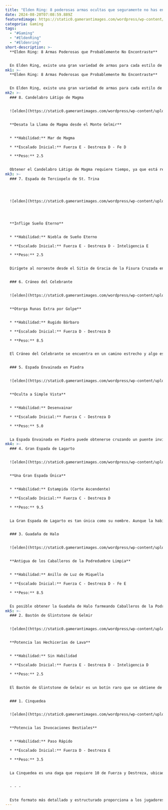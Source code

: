 ```yaml
---
title: "Elden Ring: 8 poderosas armas ocultas que seguramente no has encontrado"
date: 2024-08-20T07:08:59.889Z
featuredimage: https://static0.gamerantimages.com/wordpress/wp-content/uploads/2024/08/easy-to-miss-wreapons-in-elden-ring.jpg?q=70&fit=crop&w=1100&h=618&dpr=1
categoria: Gaming
tags:
  - "#Gaming"
  - "#EldenRing"
  - "#Eldenring"
short-description: >-
  **Elden Ring: 8 Armas Poderosas que Probablemente No Encontraste**


  En Elden Ring, existe una gran variedad de armas para cada estilo de juego de los Tiznados. Sin embargo, mientras que algunas son fáciles de encontrar o son una recompensa segura tras derrotar a un jefe, otras están ocultas en áreas de difícil ac
mk1: >-
  **Elden Ring: 8 Armas Poderosas que Probablemente No Encontraste**


  En Elden Ring, existe una gran variedad de armas para cada estilo de juego de los Tiznados. Sin embargo, mientras que algunas son fáciles de encontrar o son una recompensa segura tras derrotar a un jefe, otras están ocultas en áreas de difícil acceso. Algunas armas raras también pueden obtenerse como un botín de baja probabilidad al derrotar a enemigos menores, como los Imps, que suelen encontrarse en las Catacumbas.
mk2: >-
  ### 8. Candelabro Látigo de Magma


  ![elden](https://static0.gamerantimages.com/wordpress/wp-content/uploads/2024/05/elden-ring-dual-magma-whip-candlestick.jpg?q=49&fit=crop&w=750&h=422&dpr=2 "elden")


  **Desata la Llama de Magma desde el Monte Gelmir**


  * **Habilidad:** Mar de Magma

  * **Escalado Inicial:** Fuerza E - Destreza D - Fe D

  * **Peso:** 2.5


  Obtener el Candelabro Látigo de Magma requiere tiempo, ya que está relacionado con la misión de uno de los NPC. Parches es introducido primero como un jefe en la Cueva Aguas Turbias, donde suplica por su vida cuando está a punto de morir. Más adelante, te lo encuentras de nuevo en la Mansión del Volcán. Finalmente, te recompensará con el Candelabro Látigo de Magma tras asesinar al Gran Tragoth Cornudo por él. Recuerda que todo esto debe hacerse antes de matar a Rykard, Señor de la Blasfemia. Para mejorar esta arma, necesitarás Piedras de Forja Sombría, y en su etapa final, el escalado en Destreza se vuelve decente en B.
mk3: >-
  ### 7. Espada de Terciopelo de St. Trina




  ![elden](https://static0.gamerantimages.com/wordpress/wp-content/uploads/2024/06/elden-ring-tm-_20240624184022.jpg?q=49&fit=crop&w=750&h=422&dpr=2 "elden")




  **Inflige Sueño Eterno**


  * **Habilidad:** Niebla de Sueño Eterno

  * **Escalado Inicial:** Fuerza E - Destreza D - Inteligencia E

  * **Peso:** 2.5


  Dirígete al noroeste desde el Sitio de Gracia de la Fisura Cruzada en la Fisura del Ataúd de Piedra y sigue saltando hacia abajo hasta llegar a una gran plataforma. Dentro, en un pequeño hueco de roca lleno de enemigos de baba, encontrarás la Espada de Terciopelo de St. Trina. Su habilidad única permite al usuario liberar una niebla púrpura que inflige Sueño Eterno. Algunos enemigos, como el Dúo de Piel de Dios, son extremadamente débiles al Sueño, lo que los hace completamente vulnerables y abiertos a ataques durante un tiempo.


  ### 6. Cráneo del Celebrante


  ![elden](https://static0.gamerantimages.com/wordpress/wp-content/uploads/2024/08/celebrant-skull-in-elden-ring.jpg?q=70&fit=crop&w=1500&dpr=1 "elden")


  **Otorga Runas Extra por Golpe**


  * **Habilidad:** Rugido Bárbaro

  * **Escalado Inicial:** Fuerza D - Destreza D

  * **Peso:** 8.5


  El Cráneo del Celebrante se encuentra en un camino estrecho y algo escondido en el Pueblo del Molino de Viento, en la Meseta Altus. Desde el Sitio de Gracia del Pueblo, dirígete al noreste hacia el acantilado y camina hasta el final para encontrar un cadáver con el Cráneo del Celebrante. Esta arma está clasificada como un Gran Martillo y requiere 18 de Fuerza y 12 de Destreza. Su habilidad, Rugido Bárbaro, permite al usuario soltar un grito que aumenta el poder de ataque por un tiempo.


  ### 5. Espada Envainada en Piedra


  ![elden](https://static0.gamerantimages.com/wordpress/wp-content/uploads/wm/2024/06/sote-stone-sheathed-sword.jpg?q=70&fit=crop&w=1500&dpr=1 "elden")


  **Oculta a Simple Vista**


  * **Habilidad:** Desenvainar

  * **Escalado Inicial:** Fuerza C - Destreza D

  * **Peso:** 5.0


  La Espada Envainada en Piedra puede obtenerse cruzando un puente invisible desde una de las plataformas más altas de las Ruinas Antiguas de Rauh. Entra en el pequeño edificio que encontrarás al cruzar y recoge el arma. Muchos jugadores podrían ver la espada sin darse cuenta de que hay un camino invisible. La Espada Envainada en Piedra tiene una habilidad normal que se encuentra en otras armas, y su escalado inicial en Destreza le permite alcanzar B una vez que está completamente mejorada.
mk4: >-
  ### 4. Gran Espada de Lagarto


  ![elden](https://static0.gamerantimages.com/wordpress/wp-content/uploads/2024/06/elden-ring-lizard-greatsword-showcase.jpg?q=49&fit=crop&w=750&h=422&dpr=2 "elden")


  **Una Gran Espada Única**


  * **Habilidad:** Estampida (Corte Ascendente)

  * **Escalado Inicial:** Fuerza C - Destreza D

  * **Peso:** 9.5


  La Gran Espada de Lagarto es tan única como su nombre. Aunque la habilidad y el escalado son normales, el arma tiene un ataque especial. Cuando los Tiznados realizan un ataque fuerte, la Gran Espada de Lagarto proyecta una lengua bifurcada que inflige daño adicional. Puedes farmear esta arma derrotando Imps que la empuñan, ya sea en las Catacumbas del Río Escorpión o en las Catacumbas de la Grieta de Niebla. Necesitarás Piedras de Forja normales para mejorarla, y es posible infundirla con otras Cenizas de Guerra.


  ### 3. Guadaña de Halo


  ![elden](https://static0.gamerantimages.com/wordpress/wp-content/uploads/2022/06/Elden-Ring_Halo-Scythe.jpg?q=49&fit=crop&w=750&h=422&dpr=2 "elden")


  **Antigua de los Caballeros de la Podredumbre Limpia**


  * **Habilidad:** Anillo de Luz de Miquella

  * **Escalado Inicial:** Fuerza C - Destreza D - Fe E

  * **Peso:** 8.5


  Es posible obtener la Guadaña de Halo farmeando Caballeros de la Podredumbre Limpia en varias áreas. Los Tiznados pueden centrarse en los enemigos en Caelid cerca del Comandante O’Neil en el Pantano de Aeonia, o enfrentarse a ellos en el Árbol Hierático. Ten en cuenta que solo los Caballeros de la Podredumbre Limpia que empuñan la Guadaña de Halo la dejarán caer, con una probabilidad del 2%, lo que la convierte en una de las armas más raras de Elden Ring. En cuanto a su habilidad única, permite a los jugadores lanzar anillos de luz que infligen daño sagrado.
mk5: >-
  ### 2. Bastón de Glintstone de Gelmir


  ![elden](https://static0.gamerantimages.com/wordpress/wp-content/uploads/2024/03/gelmir-glintstone-staff-elden-ring.jpg?q=49&fit=crop&w=750&h=422&dpr=2 "elden")


  **Potencia las Hechicerías de Lava**


  * **Habilidad:** Sin Habilidad

  * **Escalado Inicial:** Fuerza E - Destreza D - Inteligencia D

  * **Peso:** 2.5


  El Bastón de Glintstone de Gelmir es un botín raro que se obtiene de un enemigo en particular: el Hechicero Serpiente Hombre, que se encuentra en el Monte Gelmir. Los jugadores pueden encontrar a esta serpiente hinchada en una gran sala llena de varios enemigos. Además, hay un pequeño balcón detrás de ella que contiene un portal que lleva a Rykard, Señor de la Blasfemia. Es crucial que los Tiznados usen consumibles como el Pie de Pájaro Plateado en Escabeche para aumentar la probabilidad de descubrimiento y mejorar las posibilidades de obtener el Bastón de Glintstone de Gelmir. Requiere 6 de Fuerza, 14 de Destreza y 14 de Inteligencia para empuñarlo.


  ### 1. Cinquedea


  ![elden](https://static0.gamerantimages.com/wordpress/wp-content/uploads/2022/03/cinquedea-elden-ring.jpg?q=70&fit=crop&w=750&h=422&dpr=1 "elden")


  **Potencia las Invocaciones Bestiales**


  * **Habilidad:** Paso Rápido

  * **Escalado Inicial:** Fuerza D - Destreza E

  * **Peso:** 3.5


  La Cinquedea es una daga que requiere 10 de Fuerza y Destreza, ubicada en Caelid, específicamente cerca del Santuario Bestial. Para conseguirla, dirígete al oeste desde el edificio del Santuario Bestial hacia el acantilado y usa las raíces y plataformas de piedra rota para descender. Eventualmente, deberías encontrar la daga cerca de una estatua rota en una plataforma cuadrada. Usar a Torrente puede facilitar el proceso, así como lanzar algunas Piedras Arcoíris para guiarte.


  - - -


  Este formato más detallado y estructurado proporciona a los jugadores toda la información necesaria para localizar y aprovechar al máximo estas armas ocultas en Elden Ring.
---
```

